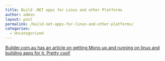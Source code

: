 ```yaml
---
title: Build .NET apps for Linux and other Platforms
author: admin
layout: post
permalink: /build-net-apps-for-linux-and-other-platforms/
categories:
  - Uncategorized
---
```

[Builder.com.au has an article on getting Mono up and running on linux and building apps for it. Pretty cool! ][1]

 [1]: http://www.builderau.com.au/program/0,39024614,39129642,00.htm